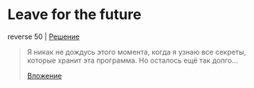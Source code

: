 # Leave for the future

reverse 50 | [Решение](WRITEUP.md)

> Я никак не дождусь этого момента, когда я узнаю все секреты, которые хранит эта программа. Но осталось ещё так долго...
> 
> [Вложение](public/future.exe)
